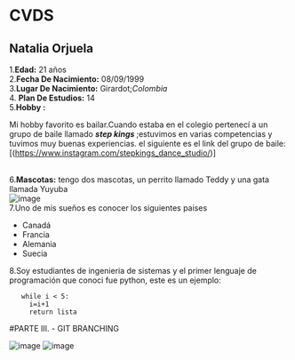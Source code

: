 # CVDS
## Natalia Orjuela 

1.**Edad:** 21 años \
2.**Fecha De Nacimiento:** 08/09/1999 \
3.**Lugar De Nacimiento:** Girardot;*Colombia* \
4. **Plan De Estudios:** 14 \
5.**Hobby :** <p> Mi hobby favorito es bailar.Cuando estaba en el colegio pertenecí a un grupo de baile llamado <strong><em> step kings </em></strong> ;estuvimos en varias competencias y tuvimos muy buenas experiencias.
el siguiente es el link del grupo de baile:[(https://www.instagram.com/stepkings_dance_studio/)]</p>\
6.**Mascotas:** tengo dos mascotas, un perrito llamado Teddy y una gata llamada Yuyuba \
![image](https://user-images.githubusercontent.com/54339107/129972452-54b3c201-b619-43eb-8671-28fcfd90f604.png) \
7.Uno de mis sueños es conocer los siguientes paises 
* Canadá
* Francia
* Alemania
* Suecia

8.Soy estudiantes de ingenieria de sistemas y el primer lenguaje de programación que conoci fue python, este es un ejemplo: 
```
   while i < 5:
     i=i+1
     return lista
```

#PARTE III. - GIT BRANCHING

![image](https://user-images.githubusercontent.com/54339107/129989460-f01c6e16-c1ad-4b5d-8fe3-379f025bcb1d.png)
![image](https://user-images.githubusercontent.com/54339107/129992002-a50e40fc-5412-476d-a18f-d7e8d6e78732.png)


